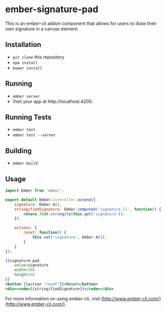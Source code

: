 # ember-signature-pad

This is an ember-cli addon component that allows for users to draw their own signature in a canvas element.

## Installation

* `git clone` this repository
* `npm install`
* `bower install`

## Running

* `ember server`
* Visit your app at http://localhost:4200.

## Running Tests

* `ember test`
* `ember test --server`

## Building

* `ember build`

## Usage

```javascript
import Ember from 'ember';

export default Ember.Controller.extend({
    signature: Ember.A(),
    stringifiedSignature: Ember.computed('signature.[]', function() {
        return JSON.stringify(this.get('signature'));
    }),

    actions: {
        reset: function() {
            this.set('signature', Ember.A());
        }
    }
});

```

```handlebars
{{signature-pad
    value=signature
    width=386
    height=68
}}
<button {{action "reset"}}>Reset</button>
<div><code>{{stringifiedSignature}}</code></div>
```

For more information on using ember-cli, visit [http://www.ember-cli.com/](http://www.ember-cli.com/).
